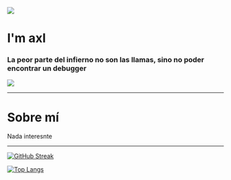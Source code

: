 <div>
    <img src="https://media.giphy.com/media/UqxVRm1IaaIGk/giphy.gif"/>
    <h1> I'm axl</h1>
    <h3 class=center>
        La peor parte del infierno no son las llamas, sino no poder encontrar un debugger
    </h3>
   
</div>



<div>
    <a href="https://brokenlink.com" target="_blank"> 
        <img src="https://img.shields.io/website?down_message=Click%20Me%20%F0%9F%8D%91&style=for-the-badge&up_color=skyblue&up_message=Go%20to%20My%20WebSite&url=https%3A%2F%2Fbrokenlink.com"/>
    </a>
</div>

---

<div>
<h1>Sobre mí</h1>
Nada interesnte
</div>

---
<div>

[![GitHub Streak](https://github-readme-streak-stats.herokuapp.com?user=axl72&theme=bear&border_radius=4.7&locale=es&date_format=M%20j%5B%2C%20Y%5D&background=B6C7DD)](https://git.io/streak-stats)

[![Top Langs](https://github-readme-stats.vercel.app/api/top-langs/?username=axl72&layout=compact&exclude_repo=obsidian-notes&hide=html)](https://github.com/anuraghazra/github-readme-stats)




</div>